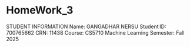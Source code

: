 # HomeWork_3
STUDENT INFORMATION Name: GANGADHAR NERSU Student ID: 700765662 CRN: 11438 Course: CS5710 Machine Learning Semester: Fall 2025
